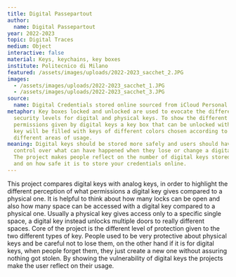 ```yaml
---
title: Digital Passepartout
author:
  name: Digital Passepartout
year: 2022-2023
topic: Digital Traces
medium: Object
interactive: false
material: Keys, keychains, key boxes
institute: Politecnico di Milano
featured: /assets/images/uploads/2022-2023_sacchet_2.JPG
images:
  - /assets/images/uploads/2022-2023_sacchet_1.JPG
  - /assets/images/uploads/2022-2023_sacchet_3.JPG
source:
  name: Digital Credentials stored online sourced from iCloud Personal Account
metaphor: Key boxes locked and unlocked are used to evocate the different
  security levels for digital and physical keys. To show the different levels of
  permissions given by digital keys a key box that can be unlocked with a single
  key will be filled with keys of different colors chosen according to their
  different areas of usage.
meaning: Digital keys should be stored more safely and users should have more
  control over what can have happened when they lose or change a digital key.
  The project makes people reflect on the number of digital keys stored online
  and on how safe it is to store your credentials online.
---
```

This project compares digital keys with analog keys, in order to highlight the different perception of what permissions a digital key gives compared to a physical one. It is helpful to think about how many locks can be open and also how many space can be accessed with a digital key compared to a physical one. Usually a physical key gives access only to a specific single space, a digital key instead unlocks multiple doors to really different spaces. Core of the project is the different level of protection given to the two different types of key. People used to be very protective about physical keys and be careful not to lose them, on the other hand if it is for digital keys, when people forget them, they just create a new one without assuring nothing got stolen. By showing the vulnerability of digital keys the projects make the user reflect on their usage.